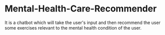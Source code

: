 # Mental-Health-Care-Recommender
It is a chatbot which will take the user's input and then recommend the user some exercises relevant to the mental health condition of the user.
